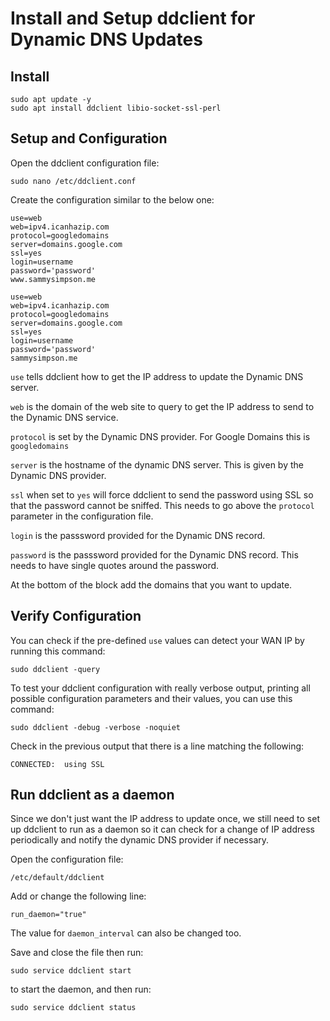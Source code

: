 # Install and Setup ddclient for Dynamic DNS Updates

## Install
```
sudo apt update -y
sudo apt install ddclient libio-socket-ssl-perl
```


## Setup and Configuration

Open the ddclient configuration file:

```
sudo nano /etc/ddclient.conf
```

Create the configuration similar to the below one:

```
use=web
web=ipv4.icanhazip.com
protocol=googledomains
server=domains.google.com
ssl=yes
login=username
password='password'
www.sammysimpson.me

use=web
web=ipv4.icanhazip.com
protocol=googledomains
server=domains.google.com
ssl=yes
login=username
password='password'
sammysimpson.me
```

```use``` tells ddclient how to get the IP address to update the Dynamic DNS server.

```web``` is the domain of the web site to query to get the IP address to send to the Dynamic DNS service.

```protocol``` is set by the Dynamic DNS provider. For Google Domains this is ```googledomains```

```server``` is the hostname of the dynamic DNS server. This is given by the Dynamic DNS provider.

```ssl``` when set to ```yes``` will force ddclient to send the password using SSL so that the password cannot be sniffed. This needs to go above the ```protocol``` parameter in the configuration file.

```login``` is the passsword provided for the Dynamic DNS record.

```password``` is the passsword provided for the Dynamic DNS record. This needs to have single quotes around the password.

At the bottom of the block add the domains that you want to update.


## Verify Configuration

You can check if the pre-defined ```use``` values can detect your WAN IP by running this command:

```
sudo ddclient -query
```

To test your ddclient configuration with really verbose output, printing all possible configuration parameters and their values, you can use this command:

```
sudo ddclient -debug -verbose -noquiet
```

Check in the previous output that there is a line matching the following:

```
CONNECTED:  using SSL
```

## Run ddclient as a daemon

Since we don't just want the IP address to update once, we still need to set up ddclient to run as a daemon so it can check for a change of IP address periodically and notify the dynamic DNS provider if necessary.

Open the configuration file:

```
/etc/default/ddclient
```

Add or change the following line:

```
run_daemon="true"
```

The value for ```daemon_interval``` can also be changed too.

Save and close the file then run:

```
sudo service ddclient start
```

to start the daemon, and then run:

```
sudo service ddclient status
```